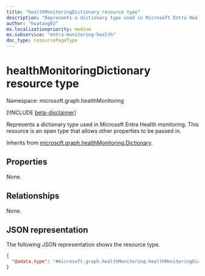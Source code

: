 ```yaml
---
title: "healthMonitoringDictionary resource type"
description: "Represents a dictionary type used in Microsoft Entra Health monitoring. This resource is an open type that allows other properties to be passed in."
author: "huatang92"
ms.localizationpriority: medium
ms.subservice: "entra-monitoring-health"
doc_type: resourcePageType
---
```


# healthMonitoringDictionary resource type

Namespace: microsoft.graph.healthMonitoring

[!INCLUDE [beta-disclaimer](../../includes/beta-disclaimer.md)]

Represents a dictionary type used in Microsoft Entra Health monitoring. This resource is an open type that allows other properties to be passed in.


Inherits from [microsoft.graph.healthMonitoring.Dictionary](../resources/healthmonitoring-dictionary.md).

## Properties

None.

## Relationships
None.

## JSON representation
The following JSON representation shows the resource type.
<!-- {
  "blockType": "resource",
  "@odata.type": "microsoft.graph.healthMonitoring.healthMonitoringDictionary",
  "openType": true
}
-->
``` json
{
  "@odata.type": "#microsoft.graph.healthMonitoring.healthMonitoringDictionary"
}
```

